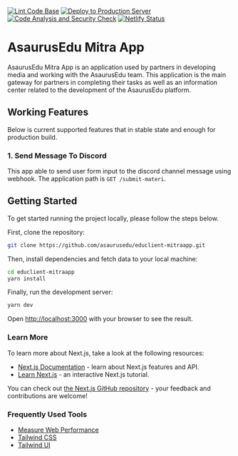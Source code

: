 [![Lint Code Base](https://github.com/asaurusedu/educlient-mitraapp/actions/workflows/linter.yml/badge.svg)](https://github.com/asaurusedu/educlient-mitraapp/actions/workflows/linter.yml) [![Deploy to Production Server](https://github.com/asaurusedu/educlient-mitraapp/actions/workflows/deploy.yml/badge.svg)](https://github.com/asaurusedu/educlient-mitraapp/actions/workflows/deploy.yml)  [![Code Analysis and Security Check](https://github.com/asaurusedu/educlient-mitraapp/actions/workflows/codeql-analysis.yml/badge.svg)](https://github.com/asaurusedu/educlient-mitraapp/actions/workflows/codeql-analysis.yml) [![Netlify Status](https://api.netlify.com/api/v1/badges/70ba7425-0370-47a1-adb5-3964788d63dc/deploy-status)](https://app.netlify.com/sites/asaurusedu-mitraapp/deploys)

# AsaurusEdu Mitra App

AsaurusEdu Mitra App is an application used by partners in developing media and working with the AsaurusEdu team. This application is the main gateway for partners in completing their tasks as well as an information center related to the development of the AsaurusEdu platform.

## Working Features

Below is current supported features that in stable state and enough for production build.

### 1. Send Message To Discord

This app able to send user form input to the discord channel message using webhook. The application path is `GET /submit-materi`.

## Getting Started

To get started running the project locally, please follow the steps below.

First, clone the repository:

```bash
git clone https://github.com/asaurusedu/educlient-mitraapp.git
```

Then, install dependencies and fetch data to your local machine:

```bash
cd educlient-mitraapp
yarn install
```

Finally, run the development server:

```bash
yarn dev
```

Open [http://localhost:3000](http://localhost:3000) with your browser to see the result.

### Learn More

To learn more about Next.js, take a look at the following resources:

- [Next.js Documentation](https://nextjs.org/docs) - learn about Next.js features and API.
- [Learn Next.js](https://nextjs.org/learn) - an interactive Next.js tutorial.

You can check out [the Next.js GitHub repository](https://github.com/vercel/next.js/) - your feedback and contributions are welcome!

### Frequently Used Tools

- [Measure Web Performance](https://web.dev/measure)
- [Tailwind CSS](https://tailwindcss.com/)
- [Tailwind UI](https://tailwindui.com/)
